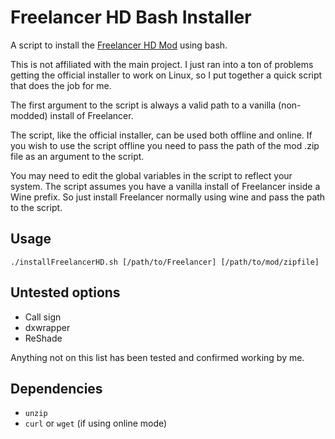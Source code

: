 # Freelancer HD Bash Installer

A script to install the [Freelancer HD Mod](https://www.moddb.com/mods/freelancer-hd-edition) using bash.

This is not affiliated with the main project. I just ran into a ton of problems getting the official installer to work on Linux, so I put together a quick script that does the job for me.

The first argument to the script is always a valid path to a vanilla (non-modded) install of Freelancer.

The script, like the official installer, can be used both offline and online. If you wish to use the script offline you need to pass the path of the mod .zip file as an argument to the script.

You may need to edit the global variables in the script to reflect your system. The script assumes you have a vanilla install of Freelancer inside a Wine prefix. So just install Freelancer normally using wine and pass the path to the script.

## Usage

```
./installFreelancerHD.sh [/path/to/Freelancer] [/path/to/mod/zipfile]
```

## Untested options

* Call sign
* dxwrapper
* ReShade

Anything not on this list has been tested and confirmed working by me.

## Dependencies

* `unzip`
* `curl` or `wget` (if using online mode)